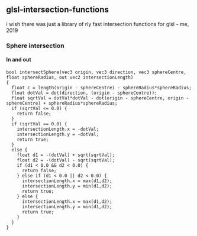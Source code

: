 ## glsl-intersection-functions

i wish there was just a library of rly fast intersection functions for glsl  - me, 2019

### Sphere intersection

#### In and out

```
bool intersectSphere(vec3 origin, vec3 direction, vec3 sphereCentre, float sphereRadius, out vec2 intersectionLength)
{
  float c = length(origin - sphereCentre) - sphereRadius*sphereRadius;
  float dotVal = dot(direction, (origin - sphereCentre));
  float sqrtVal = dotVal*dotVal - dot(origin - sphereCentre, origin - sphereCentre) + sphereRadius*sphereRadius;
  if (sqrtVal <= 0.0) {
    return false;
  }
  if (sqrtVal == 0.0) {
    intersectionLength.x = -dotVal;
    intersectionLength.y = -dotVal;
    return true;
  }
  else {
    float d1 = -(dotVal) + sqrt(sqrtVal);
    float d2 = -(dotVal) - sqrt(sqrtVal);
    if (d1 < 0.0 && d2 < 0.0) {
      return false;
    } else if (d1 < 0.0 || d2 < 0.0) {
      intersectionLength.x = max(d1,d2);
      intersectionLength.y = min(d1,d2);
      return true;
    } else {
      intersectionLength.x = max(d1,d2);
      intersectionLength.y = min(d1,d2);
      return true;
    }
  }
}
```

